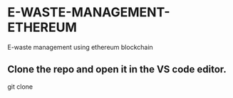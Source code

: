 # E-WASTE-MANAGEMENT-ETHEREUM
E-waste management using ethereum blockchain

## Clone the repo and open it in the VS code editor.
git clone 


